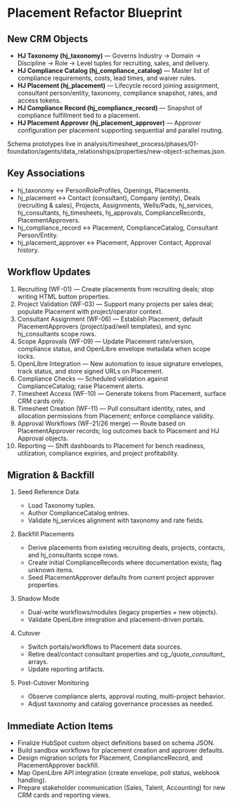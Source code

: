 # Placement Refactor Blueprint

## New CRM Objects

- **HJ Taxonomy (hj_taxonomy)** — Governs Industry → Domain → Discipline → Role → Level tuples for recruiting, sales, and delivery.
- **HJ Compliance Catalog (hj_compliance_catalog)** — Master list of compliance requirements, costs, lead times, and waiver rules.
- **HJ Placement (hj_placement)** — Lifecycle record joining assignment, consultant person/entity, taxonomy, compliance snapshot, rates, and access tokens.
- **HJ Compliance Record (hj_compliance_record)** — Snapshot of compliance fulfillment tied to a placement.
- **HJ Placement Approver (hj_placement_approver)** — Approver configuration per placement supporting sequential and parallel routing.

Schema prototypes live in analysis/timesheet_process/phases/01-foundation/agents/data_relationships/properties/new-object-schemas.json.

## Key Associations

- hj_taxonomy ↔ PersonRoleProfiles, Openings, Placements.
- hj_placement ↔ Contact (consultant), Company (entity), Deals (recruiting & sales), Projects, Assignments, Wells/Pads, hj_services, hj_consultants, hj_timesheets, hj_approvals, ComplianceRecords, PlacementApprovers.
- hj_compliance_record ↔ Placement, ComplianceCatalog, Consultant Person/Entity.
- hj_placement_approver ↔ Placement, Approver Contact, Approval history.

## Workflow Updates

1. Recruiting (WF-01) — Create placements from recruiting deals; stop writing HTML button properties.
2. Project Validation (WF-03) — Support many projects per sales deal; populate Placement with project/operator context.
3. Consultant Assignment (WF-06) — Establish Placement, default PlacementApprovers (project/pad/well templates), and sync hj_consultants scope rows.
4. Scope Approvals (WF-09) — Update Placement rate/version, compliance status, and OpenLibre envelope metadata when scope locks.
5. OpenLibre Integration — New automation to issue signature envelopes, track status, and store signed URLs on Placement.
6. Compliance Checks — Scheduled validation against ComplianceCatalog; raise Placement alerts.
7. Timesheet Access (WF-10) — Generate tokens from Placement, surface CRM cards only.
8. Timesheet Creation (WF-11) — Pull consultant identity, rates, and allocation permissions from Placement; enforce compliance validity.
9. Approval Workflows (WF-21/26 merge) — Route based on PlacementApprover records; log outcomes back to Placement and HJ Approval objects.
10. Reporting — Shift dashboards to Placement for bench readiness, utilization, compliance expiries, and project profitability.

## Migration & Backfill

1. Seed Reference Data
   - Load Taxonomy tuples.
   - Author ComplianceCatalog entries.
   - Validate hj_services alignment with taxonomy and rate fields.

2. Backfill Placements
   - Derive placements from existing recruiting deals, projects, contacts, and hj_consultants scope rows.
   - Create initial ComplianceRecords where documentation exists; flag unknown items.
   - Seed PlacementApprover defaults from current project approver properties.

3. Shadow Mode
   - Dual-write workflows/modules (legacy properties + new objects).
   - Validate OpenLibre integration and placement-driven portals.

4. Cutover
   - Switch portals/workflows to Placement data sources.
   - Retire deal/contact consultant properties and cg_*/quote_consultant_* arrays.
   - Update reporting artifacts.

5. Post-Cutover Monitoring
   - Observe compliance alerts, approval routing, multi-project behavior.
   - Adjust taxonomy and catalog governance processes as needed.

## Immediate Action Items

- Finalize HubSpot custom object definitions based on schema JSON.
- Build sandbox workflows for placement creation and approver defaults.
- Design migration scripts for Placement, ComplianceRecord, and PlacementApprover backfill.
- Map OpenLibre API integration (create envelope, poll status, webhook handling).
- Prepare stakeholder communication (Sales, Talent, Accounting) for new CRM cards and reporting views.
